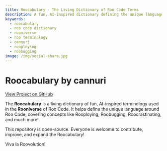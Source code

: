 ```yaml
---
title: Roocabulary - The Living Dictionary of Roo Code Terms
description: A fun, AI-inspired dictionary defining the unique language of the Rooniverse, from Rooploying to Roocrastinating and beyond
keywords:
  - roocabulary
  - roo code dictionary
  - rooniverse
  - roo terminology
  - cannuri
  - rooploying
  - roobugging
image: /img/social-share.jpg
---
```


# Roocabulary by cannuri

[View Project on GitHub](https://github.com/cannuri/Roocabulary)

The **Roocabulary** is a living dictionary of fun, AI-inspired terminology used in the **Rooniverse** of Roo Code. It helps define the unique language around Roo Code, covering concepts like Rooploying, Roobugging, Roocrastinating, and much more!

This repository is open-source. Everyone is welcome to contribute, improve, and expand the Roocabulary!

Viva la Roovolution!